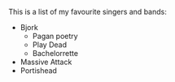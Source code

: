 This is a list of my favourite singers and bands:
- Bjork
  - Pagan poetry
  - Play Dead
  - Bachelorrette
- Massive Attack
- Portishead
